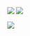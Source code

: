 

![](https://mmbiz.qpic.cn/mmbiz_png/KnkQiaUcAGWvUQsYAKibqxticL9nNjyoVYR3a45vTvnpcD1HhYia3Fqfg1nOLkMJye6SsNbZYISKibFL2x9rdGndpSA/0?wx_fmt=png)
![](https://mmbiz.qpic.cn/mmbiz_png/KnkQiaUcAGWvUQsYAKibqxticL9nNjyoVYRhGvEdptG82h9gNauoDGfibaEnkpMaujp68BwOkPiabeqpts2xskZuZ2Q/0?wx_fmt=png)

![](https://upload-images.jianshu.io/upload_images/9738519-0aabc1e8a65f3ac5.png?imageMogr2/auto-orient/strip%7CimageView2/2/w/1240)